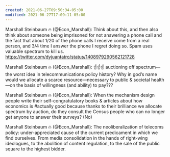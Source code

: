 ```yaml
---
created: 2021-06-27T09:50:34-05:00
modified: 2021-06-27T17:09:11-05:00
---
```


Marshall Steinbaum :fire: (@Econ_Marshall): Think about this, and then also think about someone being imprisoned for not answering a phone call and the fact that about 1/20 of the phone calls I receive come from a real person, and 3/4 time I answer the phone I regret doing so. Spam uses valuable spectrum to kill us. https://twitter.com/dyjuantatro/status/1408979290562121728

Marshall Steinbaum :fire: (@Econ_Marshall): :point_up::point_up::point_up: auctioning off spectrum—the worst idea in telecommunications policy history? Why in god’s name would we allocate a scarce resource—necessary to public & societal health—on the basis of willingness (and ability) to pay???

Marshall Steinbaum :fire: (@Econ_Marshall): When the mechanism design people write their self-congratulatory books & articles about how economics is #actually good because thanks to their brilliance we allocate spectrum by auction, do they consult the Census people who can no longer get anyone to answer their surveys? (No)

Marshall Steinbaum :fire: (@Econ_Marshall): The neoliberalization of telecoms policy: under-appreciated cause of the current predicament in which we find ourselves. From media consolidation in the hands of right-wing ideologues, to the abolition of content regulation, to the sale of the public square to the highest bidder.